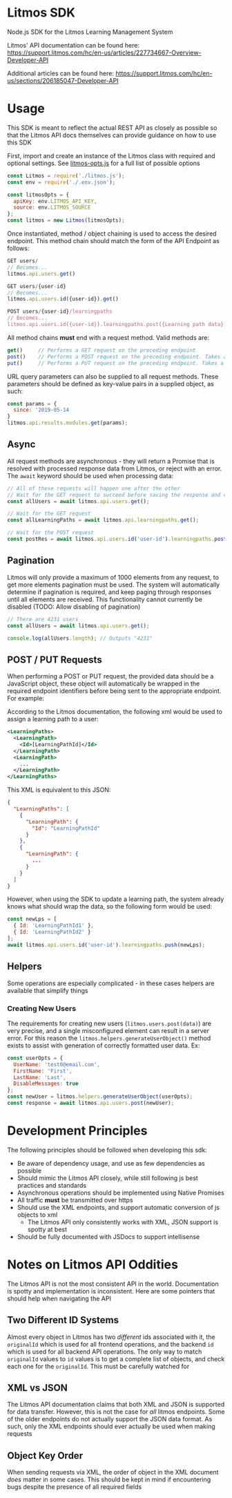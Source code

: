 # Litmos SDK
Node.js SDK for the Litmos Learning Management System

Litmos' API documentation can be found here: 
https://support.litmos.com/hc/en-us/articles/227734667-Overview-Developer-API

Additional articles can be found here:
https://support.litmos.com/hc/en-us/sections/206185047-Developer-API

# Usage
This SDK is meant to reflect the actual REST API as closely as possible so that the Litmos API docs themselves can provide guidance on how to use this SDK

First, import and create an instance of the Litmos class with required and optional settings. See [litmos-opts.js](./lib/litmos-opts.js) for a full list of possible options
``` js
const Litmos = require('./litmos.js');
const env = require('./.env.json');

const litmosOpts = {
  apiKey: env.LITMOS_API_KEY,
  source: env.LITMOS_SOURCE
};
const litmos = new Litmos(litmosOpts);
```

Once instantiated, method / object chaining is used to access the desired endpoint. This method chain should match the form of the API Endpoint as follows:
``` js
GET users/
// Becomes...
litmos.api.users.get()

GET users/{user-id}
// Becomes...
litmos.api.users.id({user-id}).get()

POST users/{user-id}/learningpaths
// Becomes...
litmos.api.users.id({user-id}).learningpaths.post({Learning path data})
```

All method chains **must** end with a request method. Valid methods are:
``` js
get()     // Performs a GET request on the preceding endpoint
post()    // Performs a POST request on the preceding endpoint. Takes a body to post
put()     // Performs a PUT request on the preceding endpoint. Takes a body to put
```

URL query parameters can also be supplied to all request methods. These parameters should be defined as key-value pairs in a supplied object, as such:
``` js
const params = {
  since: '2019-05-14
}
litmos.api.results.modules.get(params);
```

## Async
All request methods are asynchronous - they will return a Promise that is resolved with processed response data from Litmos, or reject with an error. The `await` keyword should be used when processing data:
``` js
// All of these requests will happen one after the other
// Wait for the GET request to succeed before saving the response and continuing
const allUsers = await litmos.api.users.get();

// Wait for the GET request
const allLearningPaths = await litmos.api.learningpaths.get();

// Wait for the POST request
const postRes = await litmos.api.users.id('user-id').learningpaths.post({Id: 'lp-id'});
```
## Pagination
Litmos will only provide a maximum of 1000 elements from any request, to get more elements pagination must be used. The system will automatically determine if pagination is required, and keep paging through responses until all elements are received. This functionality cannot currently be disabled (TODO: Allow disabling of pagination)
``` js
// There are 4231 users
const allUsers = await litmos.api.users.get();

console.log(allUsers.length); // Outputs "4231"
```

## POST / PUT Requests
When performing a POST or PUT request, the provided data should be a JavaScript object, these object will automatically be wrapped in the required endpoint identifiers before being sent to the appropriate endpoint. For example:

According to the Litmos documentation, the following xml would be used to assign a learning path to a user:
``` xml
<LearningPaths>
  <LearningPath>
    <Id>[LearningPathId]</Id>
  </LearningPath>
  <LearningPath>
    ...
  </LearningPath>
</LearningPaths>
```

This XML is equivalent to this JSON:
``` json
{
  "LearningPaths": [
    {
      "LearningPath": {
        "Id": "LearningPathId"
      }
    },
    {
      "LearningPath": {
        ...
      }
    }
  ]
}
```

However, when using the SDK to update a learning path, the system already knows what should wrap the data, so the following form would be used:
``` js
const newLps = [
  { Id: 'LearningPathId1' },
  { Id: 'LearningPathId2' }
];
await litmos.api.users.id('user-id').learningpaths.push(newLps);
```
## Helpers
Some operations are especially complicated - in these cases helpers are available that simplify things

### Creating New Users
The requirements for creating new users (`litmos.users.post(data)`) are very precise, and a single misconfigured element can result in a server error. For this reason the `litmos.helpers.generateUserObject()` method exists to assist with generation of correctly formatted user data. Ex:
``` js
const userOpts = {
  UserName: 'test0@email.com',
  FirstName: 'First',
  LastName: 'Last',
  DisableMessages: true
};
const newUser = litmos.helpers.generateUserObject(userOpts);
const response = await litmos.api.users.post(newUser);
```
# Development Principles
The following principles should be followed when developing this sdk:
- Be aware of dependency usage, and use as few dependencies as possible
- Should mimic the Litmos API closely, while still following js best practices and standards
- Asynchronous operations should be implemented using Native Promises
- All traffic **must** be transmitted over https
- Should use the XML endpoints, and support automatic conversion of js objects to xml
  - The Litmos API only consistently works with XML, JSON support is spotty at best
- Should be fully documented with JSDocs to support intellisense

# Notes on Litmos API Oddities
The Litmos API is not the most consistent API in the world. Documentation is spotty and implementation is inconsistent. Here are some pointers that should help when navigating the API

## Two Different ID Systems
Almost every object in Litmos has two _different_ ids associated with it, the `originalId` which is used for all frontend operations, and the backend `id` which is used for all backend API operations. The only way to match `originalId` values to `id` values is to get a complete list of objects, and check each one for the `originalId`. This must be carefully watched for

## XML vs JSON
The Litmos API documentation claims that both XML and JSON is supported for data transfer. However, this is not the case for _all_ litmos endpoints. Some of the older endpoints do not actually support the JSON data format. As such, only the XML endpoints should ever actually be used when making requests

## Object Key Order
When sending requests via XML, the order of object in the XML document _does_ matter in some cases. This should be kept in mind if encountering bugs despite the presence of all required fields
